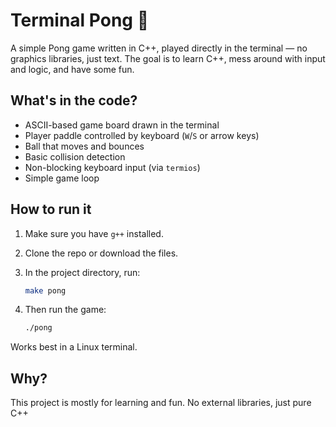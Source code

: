 # Terminal Pong 🏓

A simple Pong game written in C++, played directly in the terminal — no graphics libraries, just text. The goal is to learn C++, mess around with input and logic, and have some fun.

## What's in the code?

* ASCII-based game board drawn in the terminal
* Player paddle controlled by keyboard (`W`/`S` or arrow keys)
* Ball that moves and bounces
* Basic collision detection
* Non-blocking keyboard input (via `termios`)
* Simple game loop

## How to run it

1. Make sure you have `g++` installed.

2. Clone the repo or download the files.

3. In the project directory, run:

   ```bash
   make pong
   ```

4. Then run the game:

   ```bash
   ./pong
   ```

Works best in a Linux terminal.

## Why?

This project is mostly for learning and fun. No external libraries, just pure C++
